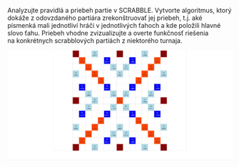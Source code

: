 Analyzujte pravidlá a priebeh partie v SCRABBLE.
Vytvorte algoritmus, ktorý dokáže z odovzdaného partiára zrekonštruovať jej priebeh, t.j. aké písmenká mali jednotliví hráči v jednotlivých ťahoch a kde položili hlavné slovo ťahu.
Priebeh vhodne zvizualizujte a overte funkčnosť riešenia na konkrétnych scrabblových partiách z niektorého turnaja.

![alt tag](web/images/board.jpg)